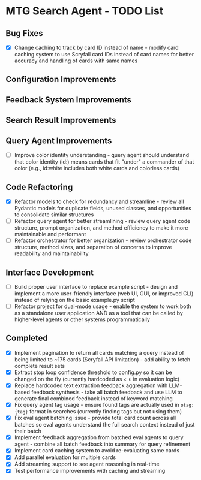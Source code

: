# MTG Search Agent - TODO List

## Bug Fixes
- [X] Change caching to track by card ID instead of name - modify card caching system to use Scryfall card IDs instead of card names for better accuracy and handling of cards with same names

## Configuration Improvements

## Feedback System Improvements

## Search Result Improvements

## Query Agent Improvements
- [ ] Improve color identity understanding - query agent should understand that color identity (id:) means cards that fit "under" a commander of that color (e.g., id:white includes both white cards and colorless cards)

## Code Refactoring
- [X] Refactor models to check for redundancy and streamline - review all Pydantic models for duplicate fields, unused classes, and opportunities to consolidate similar structures
- [ ] Refactor query agent for better streamlining - review query agent code structure, prompt organization, and method efficiency to make it more maintainable and performant
- [ ] Refactor orchestrator for better organization - review orchestrator code structure, method sizes, and separation of concerns to improve readability and maintainability

## Interface Development
- [ ] Build proper user interface to replace example script - design and implement a more user-friendly interface (web UI, GUI, or improved CLI) instead of relying on the basic example.py script
- [ ] Refactor project for dual-mode usage - enable the system to work both as a standalone user application AND as a tool that can be called by higher-level agents or other systems programmatically

## Completed
- [X] Implement pagination to return all cards matching a query instead of being limited to ~175 cards (Scryfall API limitation) - add ability to fetch complete result sets
- [X] Extract stop loop confidence threshold to config.py so it can be changed on the fly (currently hardcoded as `< 6` in evaluation logic)
- [X] Replace hardcoded text extraction feedback aggregation with LLM-based feedback synthesis - take all batch feedback and use LLM to generate final combined feedback instead of keyword matching
- [X] Fix query agent tag usage - ensure found tags are actually used in `otag:{tag}` format in searches (currently finding tags but not using them)
- [X] Fix eval agent batching issue - provide total card count across all batches so eval agents understand the full search context instead of just their batch
- [X] Implement feedback aggregation from batched eval agents to query agent - combine all batch feedback into summary for query refinement
- [X] Implement card caching system to avoid re-evaluating same cards
- [X] Add parallel evaluation for multiple cards
- [X] Add streaming support to see agent reasoning in real-time
- [X] Test performance improvements with caching and streaming